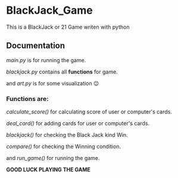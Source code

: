 # BlackJack_Game
This is a BlackJack or 21 Game writen with python
## Documentation

*main.py* is for running the game.

*blackjack.py* contains all **functions** for game.

and *art.py* is for some visualization 😉


### Functions are:

*calculate_score()* for calculating score of user or computer's cards.

*deal_card()* for adding cards for user or computer's cards.

*blackjack()* for checking the Black Jack kind Win.

*compare()* for checking the Winning condition.

and *run_game()* for running the game.


**GOOD LUCK PLAYING THE GAME**
